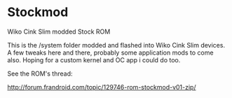 Stockmod
========

Wiko Cink Slim modded Stock ROM


This is the /system folder modded and flashed into Wiko Cink Slim devices. A few tweaks here and there, probably some application
mods to come also. Hoping for a custom kernel and OC app i could do too.

See the ROM's thread:

http://forum.frandroid.com/topic/129746-rom-stockmod-v01-zip/
